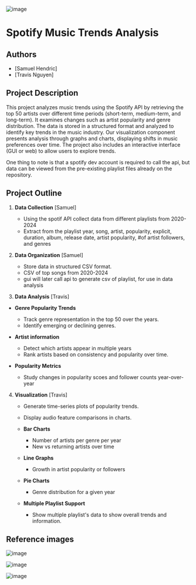![image](https://github.com/user-attachments/assets/be8290ce-f75b-4a89-bfaa-e32301e53e80)

# Spotify Music Trends Analysis

## Authors
- [Samuel Hendric]  
- [Travis Nguyen]  

## Project Description
This project analyzes music trends using the Spotify API by retrieving the top 50 artists over different time periods (short-term, medium-term, and long-term). It examines changes such as artist popularity and genre distribution. The data is stored in a structured format and analyzed to identify key trends in the music industry. Our visualization component presents analysis through graphs and charts, displaying shifts in music preferences over time. The project also includes an interactive interface (GUI or web) to allow users to explore trends.

One thing to note is that a spotify dev account is required to call the api, but data can be viewed from the pre-existing playlist files already on the repository.


## Project Outline
1. **Data Collection**  [Samuel]
   - Using the spotif API collect data from different playlists from 2020-2024
   - Extract from the playlist year, song, artist, popularity, explicit, duration, album, release date, artist popularity, #of artist followers, and genres

2. **Data Organization**  [Samuel]
   - Store data in structured CSV format.
   - CSV of top songs from 2020-2024
   - gui will later call api to generate csv of playlist, for use in data analysis 

3. **Data Analysis**    [Travis]
  - **Genre Popularity Trends**
    - Track genre representation in the top 50 over the years.
    - Identify emerging or declining genres.

  - **Artist information**
    - Detect which artists appear in multiple years
    - Rank artists based on consistency and popularity over time.

  - **Popularity Metrics**
    - Study changes in popularity scoes and follower counts year-over-year

4. **Visualization**  [Travis]
   - Generate time-series plots of popularity trends.  
   - Display audio feature comparisons in charts.  
    - **Bar Charts**
      - Number of artists per genre per year
      - New vs returning artists over time

    - **Line Graphs**
      - Growth in artist popularity or followers

    - **Pie Charts**
      - Genre distribution for a given year
   - **Multiple Playlist Support**
     - Show multiple playlist's data to show overall trends and information.
    

## Reference images
   
![image](https://github.com/user-attachments/assets/8ddee779-e740-4485-aed6-8f00e8b940da)

![image](https://github.com/user-attachments/assets/956d23f8-9955-4cdf-b02d-a28afb1d1cf9)

![image](https://github.com/user-attachments/assets/ea32c73e-5e4a-4558-beb4-7a0e56e4ba5c)

